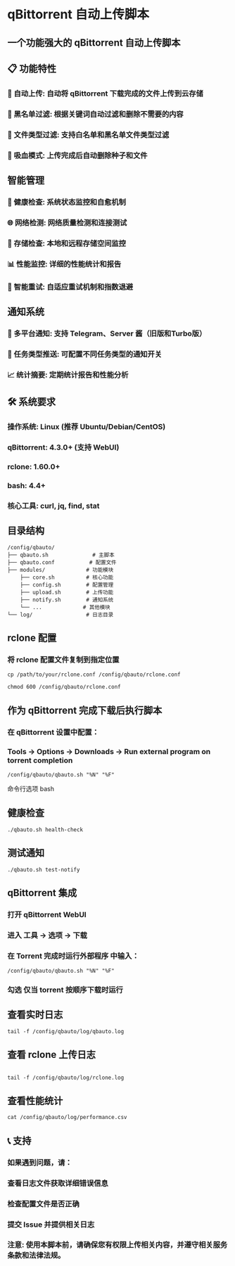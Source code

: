 # qBittorrent 自动上传脚本

## 一个功能强大的 qBittorrent 自动上传脚本

## 📋 功能特性

### 🔄 自动上传: 自动将 qBittorrent 下载完成的文件上传到云存储

### 🚫 黑名单过滤: 根据关键词自动过滤和删除不需要的内容

### 📁 文件类型过滤: 支持白名单和黑名单文件类型过滤

### 💾 吸血模式: 上传完成后自动删除种子和文件

## 智能管理

### 🏥 健康检查: 系统状态监控和自愈机制

### 🌐 网络检测: 网络质量检测和连接测试

### 💽 存储检查: 本地和远程存储空间监控

### 📊 性能监控: 详细的性能统计和报告

### 🔄 智能重试: 自适应重试机制和指数退避

## 通知系统

### 📱 多平台通知: 支持 Telegram、Server 酱（旧版和Turbo版）

### 🎯 任务类型推送: 可配置不同任务类型的通知开关

### 📈 统计摘要: 定期统计报告和性能分析

## 🛠 系统要求

### 操作系统: Linux (推荐 Ubuntu/Debian/CentOS)

### qBittorrent: 4.3.0+ (支持 WebUI)

### rclone: 1.60.0+

### bash: 4.4+

### 核心工具: curl, jq, find, stat

## 目录结构
```
/config/qbauto/
├── qbauto.sh              # 主脚本
├── qbauto.conf           # 配置文件
├── modules/             # 功能模块
    ├── core.sh          # 核心功能
    ├── config.sh        # 配置管理
    ├── upload.sh        # 上传功能
    ├── notify.sh        # 通知系统
    └── ...             # 其他模块
└── log/                 # 日志目录
```

## rclone 配置

###  将 rclone 配置文件复制到指定位置
```
cp /path/to/your/rclone.conf /config/qbauto/rclone.conf

chmod 600 /config/qbauto/rclone.conf
```
## 作为 qBittorrent 完成下载后执行脚本

### 在 qBittorrent 设置中配置：

### Tools -> Options -> Downloads -> Run external program on torrent completion
```
/config/qbauto/qbauto.sh "%N" "%F"
```
命令行选项
bash
## 健康检查
```
./qbauto.sh health-check
```
## 测试通知
```
./qbauto.sh test-notify
```

## qBittorrent 集成
### 打开 qBittorrent WebUI

### 进入 工具 → 选项 → 下载

### 在 Torrent 完成时运行外部程序 中输入：

```
/config/qbauto/qbauto.sh "%N" "%F"
```
### 勾选 仅当 torrent 按顺序下载时运行

## 查看实时日志

```
tail -f /config/qbauto/log/qbauto.log

```
## 查看 rclone 上传日志

```

tail -f /config/qbauto/log/rclone.log

```

## 查看性能统计

```
cat /config/qbauto/log/performance.csv
```

## 📞 支持

### 如果遇到问题，请：

### 查看日志文件获取详细错误信息

### 检查配置文件是否正确

### 提交 Issue 并提供相关日志

### 注意: 使用本脚本前，请确保您有权限上传相关内容，并遵守相关服务条款和法律法规。
